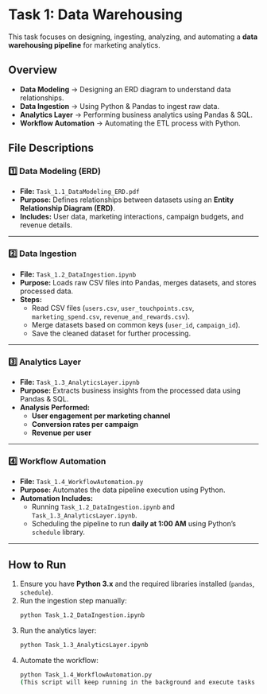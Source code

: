 # Task 1: Data Warehousing

This task focuses on designing, ingesting, analyzing, and automating a **data warehousing pipeline** for marketing analytics.


## **Overview**
- **Data Modeling** → Designing an ERD diagram to understand data relationships.
- **Data Ingestion** → Using Python & Pandas to ingest raw data.
- **Analytics Layer** → Performing business analytics using Pandas & SQL.
- **Workflow Automation** → Automating the ETL process with Python.


## **File Descriptions**

### **1️⃣ Data Modeling (ERD)**
- **File:** `Task_1.1_DataModeling_ERD.pdf`
- **Purpose:** Defines relationships between datasets using an **Entity Relationship Diagram (ERD)**.
- **Includes:** User data, marketing interactions, campaign budgets, and revenue details.

---

### **2️⃣ Data Ingestion**
- **File:** `Task_1.2_DataIngestion.ipynb`
- **Purpose:** Loads raw CSV files into Pandas, merges datasets, and stores processed data.
- **Steps:**
  - Read CSV files (`users.csv`, `user_touchpoints.csv`, `marketing_spend.csv`, `revenue_and_rewards.csv`).
  - Merge datasets based on common keys (`user_id`, `campaign_id`).
  - Save the cleaned dataset for further processing.

---

### **3️⃣ Analytics Layer**
- **File:** `Task_1.3_AnalyticsLayer.ipynb`
- **Purpose:** Extracts business insights from the processed data using Pandas & SQL.
- **Analysis Performed:**
  - **User engagement per marketing channel**
  - **Conversion rates per campaign**
  - **Revenue per user**

---

### **4️⃣ Workflow Automation**
- **File:** `Task_1.4_WorkflowAutomation.py`
- **Purpose:** Automates the data pipeline execution using Python.
- **Automation Includes:**
  - Running `Task_1.2_DataIngestion.ipynb` and `Task_1.3_AnalyticsLayer.ipynb`.
  - Scheduling the pipeline to run **daily at 1:00 AM** using Python’s `schedule` library.

---

##  **How to Run**
1. Ensure you have **Python 3.x** and the required libraries installed (`pandas`, `schedule`).
2. Run the ingestion step manually:
   ```sh
   python Task_1.2_DataIngestion.ipynb
3. Run the analytics layer:
   ```sh
   python Task_1.3_AnalyticsLayer.ipynb
4. Automate the workflow:
   ```sh
   python Task_1.4_WorkflowAutomation.py
   (This script will keep running in the background and execute tasks on schedule.)
